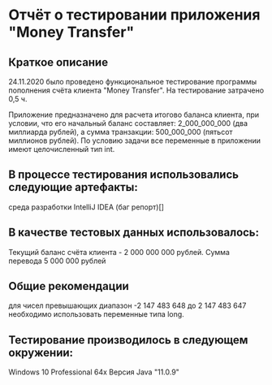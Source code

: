 # Отчёт о тестировании приложения "Money Transfer"

## Краткое описание
24.11.2020 было проведено функциональное тестирование программы пополнения счёта клиента "Money Transfer".
На тестирование затрачено 0,5 ч.

Приложение предназначено для расчета итогово баланса клиента, при условии, что его начальный баланс составляет: 2_000_000_000 (два миллиарда рублей), а сумма транзакции: 500_000_000 (пятьсот миллионов рублей). По условию задачи все переменные в приложении имеют целочисленный тип int.

## В процессе тестирования использовались следующие артефакты:
среда разработки IntelliJ IDEA
(баг репорт)[]

## В качестве тестовых данных использовалось:
Текущий баланс счёта клиента - 2 000 000 000 рублей.
Сумма перевода 5 000 000 рублей

## Общие рекомендации
для чисел превышающих диапазон -2 147 483 648 до 2 147 483 647 необходимо использовать переменные типа long.

## Тестирование производилось в следующем окружении:
Windows 10 Professional 64х Версия Java "11.0.9"